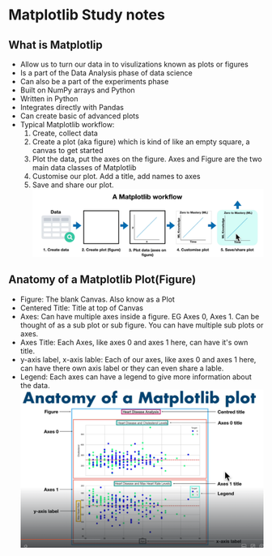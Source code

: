 # Matplotlib Study notes
## What is Matplotlip
- Allow us to turn our data in to visulizations known as plots or figures
- Is a part of the Data Analysis phase of data science
- Can also be a part of the experiments phase
- Built on NumPy arrays and Python
- Written in Python
- Integrates directly with Pandas
- Can create basic of advanced plots
- Typical Matplotlib workflow:
    1. Create, collect data
    2. Create a plot (aka figure) which is kind of like an empty square, a canvas to get started
    3. Plot the data, put the axes on the figure. Axes and Figure are the two main data classes of Matplotlib
    4. Customise our plot. Add a title, add names to axes
    5. Save and share our plot.
![Matplotlib Workflow](./images/matplotlib-workflow.png)

## Anatomy of a Matplotlib Plot(Figure)
- Figure: The blank Canvas. Also know as a Plot
- Centered Title: Title at top of Canvas
- Axes: Can have multiple axes inside a figure. EG Axes 0, Axes 1. Can be thought of as a sub plot or sub figure. You can have multiple sub plots or axes.
- Axes Title: Each Axes, like axes 0 and axes 1 here, can have it's own title.
- y-axis label, x-axis lable: Each of our axes, like axes 0 and axes 1 here, can have there own axis label or they can even share a lable.
- Legend: Each axes can have a legend to give more information about the data.
![Matplotlib Plot Anatomy](./images/matplotlib-plot-anatomy.png)

